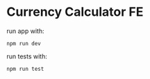 
# Currency Calculator FE


run app with:
```
npm run dev
```
run tests with:
```
npm run test
```
```

